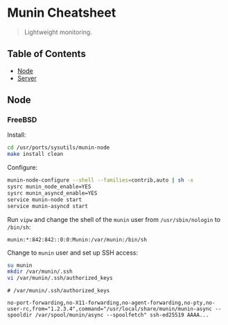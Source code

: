 # Munin Cheatsheet

> Lightweight monitoring.

## Table of Contents

- [Node](#node)
- [Server](#server)

## Node

### FreeBSD

Install:

```bash
cd /usr/ports/sysutils/munin-node
make install clean
```

Configure:

```bash
munin-node-configure --shell --families=contrib,auto | sh -x
sysrc munin_node_enable=YES
sysrc munin_asyncd_enable=YES
service munin-node start
service munin-asyncd start
```

Run `vipw` and change the shell of the `munin` user from `/usr/sbin/nologin` to `/bin/sh`:

```
munin:*:842:842::0:0:Munin:/var/munin:/bin/sh
```

Change to `munin` user and set up SSH access:

```bash
su munin
mkdir /var/munin/.ssh
vi /var/munin/.ssh/authorized_keys
```

```
# /var/munin/.ssh/authorized_keys

no-port-forwarding,no-X11-forwarding,no-agent-forwarding,no-pty,no-user-rc,from="1.2.3.4",command="/usr/local/share/munin/munin-async --spooldir /var/spool/munin/async --spoolfetch" ssh-ed25519 AAAA...
```
